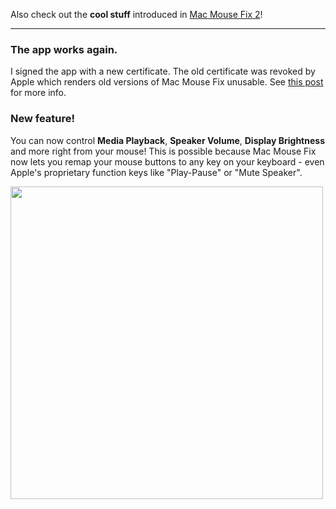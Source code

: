 
Also check out the **cool stuff** introduced in [Mac Mouse Fix 2](https://github.com/noah-nuebling/mac-mouse-fix/releases/tag/2.0.0)!

---

### The app works again.

I signed the app with a new certificate. The old certificate was revoked by Apple which renders old versions of Mac Mouse Fix unusable. See [this post](https://github.com/noah-nuebling/mac-mouse-fix/discussions/114) for more info.

### New feature!

You can now control **Media Playback**, **Speaker Volume**, **Display Brightness** and more right from your mouse! 
This is possible because Mac Mouse Fix now lets you remap your mouse buttons to any key on your keyboard - even Apple's proprietary function keys like "Play-Pause" or "Mute Speaker".

<img width="500px" src="https://user-images.githubusercontent.com/40808343/148666688-f2da6897-a6d2-47cb-86df-59afb3ab8682.gif">